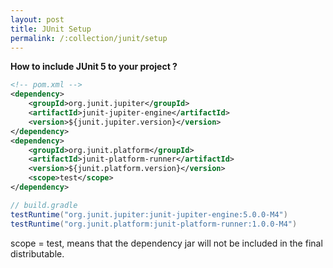 ```yaml
---
layout: post
title: JUnit Setup
permalink: /:collection/junit/setup
---
```

**How to include JUnit 5 to your project ?**

```xml
<!-- pom.xml -->
<dependency>
    <groupId>org.junit.jupiter</groupId>
    <artifactId>junit-jupiter-engine</artifactId>
    <version>${junit.jupiter.version}</version>
</dependency>
<dependency>
    <groupId>org.junit.platform</groupId>
    <artifactId>junit-platform-runner</artifactId>
    <version>${junit.platform.version}</version>
    <scope>test</scope>
</dependency>
```

```gradle
// build.gradle
testRuntime("org.junit.jupiter:junit-jupiter-engine:5.0.0-M4")
testRuntime("org.junit.platform:junit-platform-runner:1.0.0-M4")
```

scope = test, means that the dependency jar will not be included in the final distributable.
